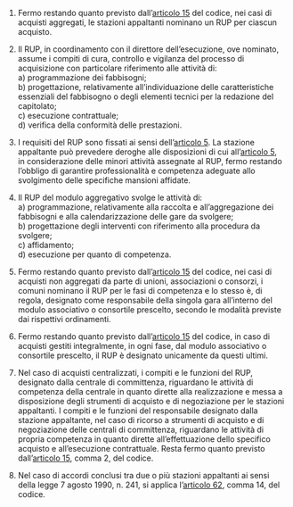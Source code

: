 1. Fermo restando quanto previsto dall’[articolo 15](/index.html?article=articolo-15&version=1) del codice, nei casi di acquisti aggregati, le stazioni appaltanti nominano un RUP per ciascun acquisto.

2. Il RUP, in coordinamento con il direttore dell’esecuzione, ove nominato, assume i compiti di cura, controllo e vigilanza del processo di acquisizione con particolare riferimento alle attività di:<br>a) programmazione dei fabbisogni;<br>b) progettazione, relativamente all’individuazione delle caratteristiche essenziali del fabbisogno o degli elementi tecnici per la redazione del capitolato;<br>c) esecuzione contrattuale;<br>d) verifica della conformità delle prestazioni.

3. I requisiti del RUP sono fissati ai sensi dell’[articolo 5](/index.html?article=articolo-5&version=1). La stazione appaltante può prevedere deroghe alle disposizioni di cui all’[articolo 5](/index.html?article=articolo-5&version=1), in considerazione delle minori attività assegnate al RUP, fermo restando l’obbligo di garantire professionalità e competenza adeguate allo svolgimento delle specifiche mansioni affidate.

4. Il RUP del modulo aggregativo svolge le attività di:<br>a) programmazione, relativamente alla raccolta e all’aggregazione dei fabbisogni e alla calendarizzazione delle gare da svolgere;<br>b) progettazione degli interventi con riferimento alla procedura da svolgere;<br>c) affidamento;<br>d) esecuzione per quanto di competenza.

5. Fermo restando quanto previsto dall’[articolo 15](/index.html?article=articolo-15&version=1) del codice, nei casi di acquisti non aggregati da parte di unioni, associazioni o consorzi, i comuni nominano il RUP per le fasi di competenza e lo stesso è, di regola, designato come responsabile della singola gara all’interno del modulo associativo o consortile prescelto, secondo le modalità previste dai rispettivi ordinamenti.

6. Fermo restando quanto previsto dall’[articolo 15](/index.html?article=articolo-15&version=1) del codice, in caso di acquisti gestiti integralmente, in ogni fase, dal modulo associativo o consortile prescelto, il RUP è designato unicamente da questi ultimi.

7. Nel caso di acquisti centralizzati, i compiti e le funzioni del RUP, designato dalla centrale di committenza, riguardano le attività di competenza della centrale in quanto dirette alla realizzazione e messa a disposizione degli strumenti di acquisto e di negoziazione per le stazioni appaltanti. I compiti e le funzioni del responsabile designato dalla stazione appaltante, nel caso di ricorso a strumenti di acquisto e di negoziazione delle centrali di committenza, riguardano le attività di propria competenza in quanto dirette all’effettuazione dello specifico acquisto e all’esecuzione contrattuale. Resta fermo quanto previsto dall’[articolo 15](/index.html?article=articolo-15&version=1), comma 2, del codice.

8. Nel caso di accordi conclusi tra due o più stazioni appaltanti ai sensi della legge 7 agosto 1990, n. 241, si applica l’[articolo 62](/index.html?article=articolo-62&version=1), comma 14, del codice.